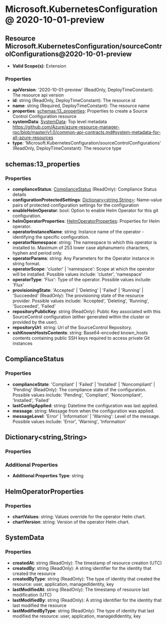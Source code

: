 # Microsoft.KubernetesConfiguration @ 2020-10-01-preview

## Resource Microsoft.KubernetesConfiguration/sourceControlConfigurations@2020-10-01-preview
* **Valid Scope(s)**: Extension
### Properties
* **apiVersion**: '2020-10-01-preview' (ReadOnly, DeployTimeConstant): The resource api version
* **id**: string (ReadOnly, DeployTimeConstant): The resource id
* **name**: string (Required, DeployTimeConstant): The resource name
* **properties**: [schemas:13_properties](#schemas13properties): Properties to create a Source Control Configuration resource
* **systemData**: [SystemData](#systemdata): Top level metadata https://github.com/Azure/azure-resource-manager-rpc/blob/master/v1.0/common-api-contracts.md#system-metadata-for-all-azure-resources
* **type**: 'Microsoft.KubernetesConfiguration/sourceControlConfigurations' (ReadOnly, DeployTimeConstant): The resource type

## schemas:13_properties
### Properties
* **complianceStatus**: [ComplianceStatus](#compliancestatus) (ReadOnly): Compliance Status details
* **configurationProtectedSettings**: [Dictionary<string,String>](#dictionarystringstring): Name-value pairs of protected configuration settings for the configuration
* **enableHelmOperator**: bool: Option to enable Helm Operator for this git configuration.
* **helmOperatorProperties**: [HelmOperatorProperties](#helmoperatorproperties): Properties for Helm operator.
* **operatorInstanceName**: string: Instance name of the operator - identifying the specific configuration.
* **operatorNamespace**: string: The namespace to which this operator is installed to. Maximum of 253 lower case alphanumeric characters, hyphen and period only.
* **operatorParams**: string: Any Parameters for the Operator instance in string format.
* **operatorScope**: 'cluster' | 'namespace': Scope at which the operator will be installed. Possible values include: 'cluster', 'namespace'
* **operatorType**: 'Flux': Type of the operator. Possible values include: 'Flux'
* **provisioningState**: 'Accepted' | 'Deleting' | 'Failed' | 'Running' | 'Succeeded' (ReadOnly): The provisioning state of the resource provider. Possible values include: 'Accepted', 'Deleting', 'Running', 'Succeeded', 'Failed'
* **repositoryPublicKey**: string (ReadOnly): Public Key associated with this SourceControl configuration (either generated within the cluster or provided by the user).
* **repositoryUrl**: string: Url of the SourceControl Repository.
* **sshKnownHostsContents**: string: Base64-encoded known_hosts contents containing public SSH keys required to access private Git instances

## ComplianceStatus
### Properties
* **complianceState**: 'Compliant' | 'Failed' | 'Installed' | 'Noncompliant' | 'Pending' (ReadOnly): The compliance state of the configuration. Possible values include: 'Pending', 'Compliant', 'Noncompliant', 'Installed', 'Failed'
* **lastConfigApplied**: string: Datetime the configuration was last applied.
* **message**: string: Message from when the configuration was applied.
* **messageLevel**: 'Error' | 'Information' | 'Warning': Level of the message. Possible values include: 'Error', 'Warning', 'Information'

## Dictionary<string,String>
### Properties
### Additional Properties
* **Additional Properties Type**: string

## HelmOperatorProperties
### Properties
* **chartValues**: string: Values override for the operator Helm chart.
* **chartVersion**: string: Version of the operator Helm chart.

## SystemData
### Properties
* **createdAt**: string (ReadOnly): The timestamp of resource creation (UTC)
* **createdBy**: string (ReadOnly): A string identifier for the identity that created the resource
* **createdByType**: string (ReadOnly): The type of identity that created the resource: user, application, managedIdentity, key
* **lastModifiedAt**: string (ReadOnly): The timestamp of resource last modification (UTC)
* **lastModifiedBy**: string (ReadOnly): A string identifier for the identity that last modified the resource
* **lastModifiedByType**: string (ReadOnly): The type of identity that last modified the resource: user, application, managedIdentity, key

